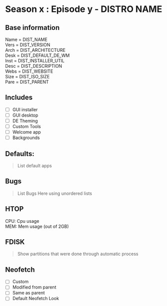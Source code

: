 # Season x : Episode y - DISTRO NAME

## Base information
Name = DIST_NAME \
Vers = DIST_VERSION \
Arch = DIST_ARCHITECTURE \
Desk = DIST_DEFAULT_DE_WM \
Inst = DIST_INSTALLER_UTIL \
Desc = DIST_DESCRIPTION \
Webs = DIST_WEBSITE \
Size = DIST_ISO_SIZE \
Pare = DIST_PARENT 

## Includes
- [ ] GUI installer
- [ ] GUI desktop
- [ ] DE Theming
- [ ] Custom Tools
- [ ] Welcome app
- [ ] Backgrounds

## Defaults:
> List default apps

## Bugs
> List Bugs Here using unordered lists

## HTOP
CPU: Cpu usage \
MEM: Mem usage (out of 2GB)

## FDISK
> Show partitions that were done through automatic process

## Neofetch
- [ ] Custom 
- [ ] Modified from parent
- [ ] Same as parent
- [ ] Default Neofetch Look
